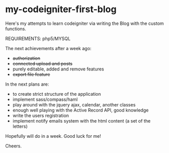 my-codeigniter-first-blog
=========================

Here's my attempts to learn codeigniter via writing the Blog with the custom functions.

REQUIREMENTS:
php5/MYSQL

The next achievements after a week ago:
-  ~~authorization~~
-  ~~connected upload and posts~~
-  purely editable, added and remove features
-  ~~export file feature~~

In the next plans are:
- to create strict structure of the application
- implement sass/compass/haml
- play around with the jquery ajax, calendar, another classes
- enough well playing with the Active Record API, good knowledge
- write the users registration
- implement notify emails system with the html content (a set of the letters)

Hopefully will do in a week. Good luck for me!

Cheers.

  
